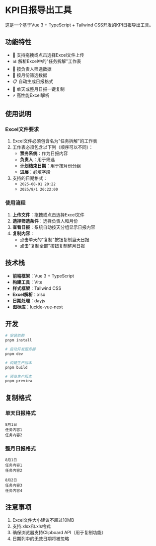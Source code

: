 # KPI日报导出工具

这是一个基于Vue 3 + TypeScript + Tailwind CSS开发的KPI日报导出工具。

## 功能特性

- 🚀 支持拖拽或点击选择Excel文件上传
- 📊 解析Excel中的"任务拆解"工作表
- 👥 按负责人筛选数据
- 📅 按月份筛选数据
- 📋 自动生成日报格式
- 📝 单天或整月日报一键复制
- ⚡ 高性能Excel解析

## 使用说明

### Excel文件要求

1. Excel文件必须包含名为"任务拆解"的工作表
2. 工作表必须包含以下列（顺序可以不同）：
   - **票务系统**：作为日报内容
   - **负责人**：用于筛选
   - **计划结束日期**：用于按月份分组
   - **进展**：必填字段
3. 支持的日期格式：
   - `2025-08-01 20:22`
   - `2025/8/1 20:22:00`

### 使用流程

1. **上传文件**：拖拽或点击选择Excel文件
2. **选择筛选条件**：选择负责人和月份
3. **查看日报**：系统自动按天分组显示日报内容
4. **复制内容**：
   - 点击单天的"复制"按钮复制当天日报
   - 点击"复制全部"按钮复制整月日报

## 技术栈

- **前端框架**：Vue 3 + TypeScript
- **构建工具**：Vite
- **样式框架**：Tailwind CSS
- **Excel解析**：xlsx
- **日期处理**：dayjs
- **图标库**：lucide-vue-next

## 开发

```bash
# 安装依赖
pnpm install

# 启动开发服务器
pnpm dev

# 构建生产版本
pnpm build

# 预览生产版本
pnpm preview
```

## 复制格式

### 单天日报格式
```
8月1日
任务内容1
任务内容2
```

### 整月日报格式
```
8月1日
任务内容1
任务内容2

8月2日
任务内容3
任务内容4
```

## 注意事项

1. Excel文件大小建议不超过10MB
2. 支持.xlsx和.xls格式
3. 确保浏览器支持Clipboard API（用于复制功能）
4. 日期列中的无效日期将被忽略
